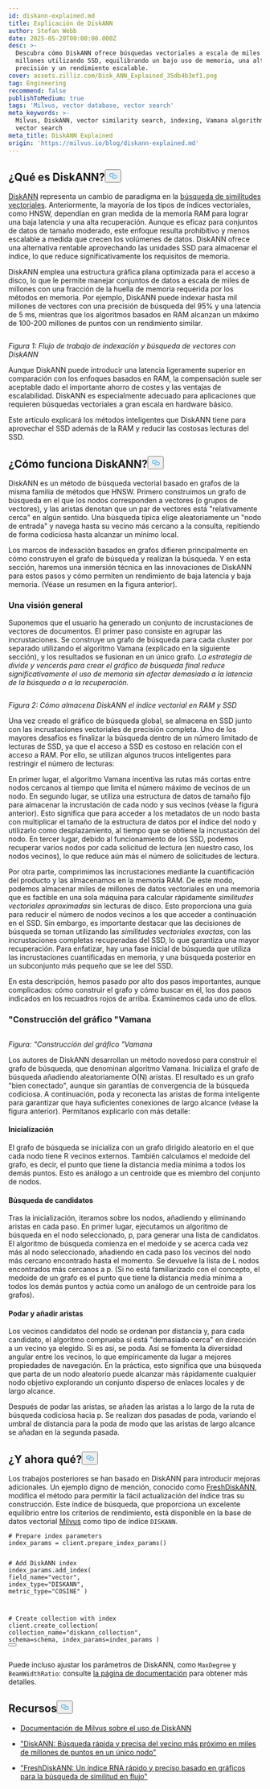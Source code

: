 ```yaml
---
id: diskann-explained.md
title: Explicación de DiskANN
author: Stefan Webb
date: 2025-05-20T00:00:00.000Z
desc: >-
  Descubra cómo DiskANN ofrece búsquedas vectoriales a escala de miles de
  millones utilizando SSD, equilibrando un bajo uso de memoria, una alta
  precisión y un rendimiento escalable.
cover: assets.zilliz.com/Disk_ANN_Explained_35db4b3ef1.png
tag: Engineering
recommend: false
publishToMedium: true
tags: 'Milvus, vector database, vector search'
meta_keywords: >-
  Milvus, DiskANN, vector similarity search, indexing, Vamana algorithm, disk
  vector search
meta_title: DiskANN Explained
origin: 'https://milvus.io/blog/diskann-explained.md'
---
```

<h2 id="What-is-DiskANN" class="common-anchor-header">¿Qué es DiskANN?<button data-href="#What-is-DiskANN" class="anchor-icon" translate="no">
      <svg translate="no"
        aria-hidden="true"
        focusable="false"
        height="20"
        version="1.1"
        viewBox="0 0 16 16"
        width="16"
      >
        <path
          fill="#0092E4"
          fill-rule="evenodd"
          d="M4 9h1v1H4c-1.5 0-3-1.69-3-3.5S2.55 3 4 3h4c1.45 0 3 1.69 3 3.5 0 1.41-.91 2.72-2 3.25V8.59c.58-.45 1-1.27 1-2.09C10 5.22 8.98 4 8 4H4c-.98 0-2 1.22-2 2.5S3 9 4 9zm9-3h-1v1h1c1 0 2 1.22 2 2.5S13.98 12 13 12H9c-.98 0-2-1.22-2-2.5 0-.83.42-1.64 1-2.09V6.25c-1.09.53-2 1.84-2 3.25C6 11.31 7.55 13 9 13h4c1.45 0 3-1.69 3-3.5S14.5 6 13 6z"
        ></path>
      </svg>
    </button></h2><p><a href="https://github.com/microsoft/DiskANN">DiskANN</a> representa un cambio de paradigma en la <a href="https://zilliz.com/learn/vector-similarity-search">búsqueda de similitudes vectoriales</a>. Anteriormente, la mayoría de los tipos de índices vectoriales, como HNSW, dependían en gran medida de la memoria RAM para lograr una baja latencia y una alta recuperación. Aunque es eficaz para conjuntos de datos de tamaño moderado, este enfoque resulta prohibitivo y menos escalable a medida que crecen los volúmenes de datos. DiskANN ofrece una alternativa rentable aprovechando las unidades SSD para almacenar el índice, lo que reduce significativamente los requisitos de memoria.</p>
<p>DiskANN emplea una estructura gráfica plana optimizada para el acceso a disco, lo que le permite manejar conjuntos de datos a escala de miles de millones con una fracción de la huella de memoria requerida por los métodos en memoria. Por ejemplo, DiskANN puede indexar hasta mil millones de vectores con una precisión de búsqueda del 95% y una latencia de 5 ms, mientras que los algoritmos basados en RAM alcanzan un máximo de 100-200 millones de puntos con un rendimiento similar.</p>
<p>
  <span class="img-wrapper">
    <img translate="no" src="https://assets.zilliz.com/Vector_indexing_and_search_workflow_with_Disk_ANN_41cdf33652.png" alt="" class="doc-image" id="" />
    <span></span>
  </span>
</p>
<p><em>Figura 1: Flujo de trabajo de indexación y búsqueda de vectores con DiskANN</em></p>
<p>Aunque DiskANN puede introducir una latencia ligeramente superior en comparación con los enfoques basados en RAM, la compensación suele ser aceptable dado el importante ahorro de costes y las ventajas de escalabilidad. DiskANN es especialmente adecuado para aplicaciones que requieren búsquedas vectoriales a gran escala en hardware básico.</p>
<p>Este artículo explicará los métodos inteligentes que DiskANN tiene para aprovechar el SSD además de la RAM y reducir las costosas lecturas del SSD.</p>
<h2 id="How-Does-DiskANN-Work" class="common-anchor-header">¿Cómo funciona DiskANN?<button data-href="#How-Does-DiskANN-Work" class="anchor-icon" translate="no">
      <svg translate="no"
        aria-hidden="true"
        focusable="false"
        height="20"
        version="1.1"
        viewBox="0 0 16 16"
        width="16"
      >
        <path
          fill="#0092E4"
          fill-rule="evenodd"
          d="M4 9h1v1H4c-1.5 0-3-1.69-3-3.5S2.55 3 4 3h4c1.45 0 3 1.69 3 3.5 0 1.41-.91 2.72-2 3.25V8.59c.58-.45 1-1.27 1-2.09C10 5.22 8.98 4 8 4H4c-.98 0-2 1.22-2 2.5S3 9 4 9zm9-3h-1v1h1c1 0 2 1.22 2 2.5S13.98 12 13 12H9c-.98 0-2-1.22-2-2.5 0-.83.42-1.64 1-2.09V6.25c-1.09.53-2 1.84-2 3.25C6 11.31 7.55 13 9 13h4c1.45 0 3-1.69 3-3.5S14.5 6 13 6z"
        ></path>
      </svg>
    </button></h2><p>DiskANN es un método de búsqueda vectorial basado en grafos de la misma familia de métodos que HNSW. Primero construimos un grafo de búsqueda en el que los nodos corresponden a vectores (o grupos de vectores), y las aristas denotan que un par de vectores está "relativamente cerca" en algún sentido. Una búsqueda típica elige aleatoriamente un "nodo de entrada" y navega hasta su vecino más cercano a la consulta, repitiendo de forma codiciosa hasta alcanzar un mínimo local.</p>
<p>Los marcos de indexación basados en grafos difieren principalmente en cómo construyen el grafo de búsqueda y realizan la búsqueda. Y en esta sección, haremos una inmersión técnica en las innovaciones de DiskANN para estos pasos y cómo permiten un rendimiento de baja latencia y baja memoria. (Véase un resumen en la figura anterior).</p>
<h3 id="An-Overview" class="common-anchor-header">Una visión general</h3><p>Suponemos que el usuario ha generado un conjunto de incrustaciones de vectores de documentos. El primer paso consiste en agrupar las incrustaciones. Se construye un grafo de búsqueda para cada cluster por separado utilizando el algoritmo Vamana (explicado en la siguiente sección), y los resultados se fusionan en un único grafo. <em>La estrategia de divide y vencerás para crear el gráfico de búsqueda final reduce significativamente el uso de memoria sin afectar demasiado a la latencia de la búsqueda o a la recuperación.</em></p>
<p>
  <span class="img-wrapper">
    <img translate="no" src="https://assets.zilliz.com/How_Disk_ANN_stores_vector_index_across_RAM_and_SSD_d6564b087f.jpg" alt="" class="doc-image" id="" />
    <span></span>
  </span>
</p>
<p><em>Figura 2: Cómo almacena DiskANN el índice vectorial en RAM y SSD</em></p>
<p>Una vez creado el gráfico de búsqueda global, se almacena en SSD junto con las incrustaciones vectoriales de precisión completa. Uno de los mayores desafíos es finalizar la búsqueda dentro de un número limitado de lecturas de SSD, ya que el acceso a SSD es costoso en relación con el acceso a RAM. Por ello, se utilizan algunos trucos inteligentes para restringir el número de lecturas:</p>
<p>En primer lugar, el algoritmo Vamana incentiva las rutas más cortas entre nodos cercanos al tiempo que limita el número máximo de vecinos de un nodo. En segundo lugar, se utiliza una estructura de datos de tamaño fijo para almacenar la incrustación de cada nodo y sus vecinos (véase la figura anterior). Esto significa que para acceder a los metadatos de un nodo basta con multiplicar el tamaño de la estructura de datos por el índice del nodo y utilizarlo como desplazamiento, al tiempo que se obtiene la incrustación del nodo. En tercer lugar, debido al funcionamiento de los SSD, podemos recuperar varios nodos por cada solicitud de lectura (en nuestro caso, los nodos vecinos), lo que reduce aún más el número de solicitudes de lectura.</p>
<p>Por otra parte, comprimimos las incrustaciones mediante la cuantificación del producto y las almacenamos en la memoria RAM. De este modo, podemos almacenar miles de millones de datos vectoriales en una memoria que es factible en una sola máquina para calcular rápidamente <em>similitudes vectoriales aproximadas</em> sin lecturas de disco. Esto proporciona una guía para reducir el número de nodos vecinos a los que acceder a continuación en el SSD. Sin embargo, es importante destacar que las decisiones de búsqueda se toman utilizando las <em>similitudes vectoriales exactas</em>, con las incrustaciones completas recuperadas del SSD, lo que garantiza una mayor recuperación. Para enfatizar, hay una fase inicial de búsqueda que utiliza las incrustaciones cuantificadas en memoria, y una búsqueda posterior en un subconjunto más pequeño que se lee del SSD.</p>
<p>En esta descripción, hemos pasado por alto dos pasos importantes, aunque complicados: cómo construir el grafo y cómo buscar en él, los dos pasos indicados en los recuadros rojos de arriba. Examinemos cada uno de ellos.</p>
<h3 id="Vamana-Graph-Construction" class="common-anchor-header">"Construcción del gráfico "Vamana</h3><p>
  <span class="img-wrapper">
    <img translate="no" src="https://assets.zilliz.com/Vamana_Graph_Construction_ecb4dab839.jpg" alt="" class="doc-image" id="" />
    <span></span>
  </span>
</p>
<p><em>Figura: "Construcción del gráfico "Vamana</em></p>
<p>Los autores de DiskANN desarrollan un método novedoso para construir el grafo de búsqueda, que denominan algoritmo Vamana. Inicializa el grafo de búsqueda añadiendo aleatoriamente O(N) aristas. El resultado es un grafo "bien conectado", aunque sin garantías de convergencia de la búsqueda codiciosa. A continuación, poda y reconecta las aristas de forma inteligente para garantizar que haya suficientes conexiones de largo alcance (véase la figura anterior). Permítanos explicarlo con más detalle:</p>
<h4 id="Initialization" class="common-anchor-header">Inicialización</h4><p>El grafo de búsqueda se inicializa con un grafo dirigido aleatorio en el que cada nodo tiene R vecinos externos. También calculamos el medoide del grafo, es decir, el punto que tiene la distancia media mínima a todos los demás puntos. Esto es análogo a un centroide que es miembro del conjunto de nodos.</p>
<h4 id="Search-for-Candidates" class="common-anchor-header">Búsqueda de candidatos</h4><p>Tras la inicialización, iteramos sobre los nodos, añadiendo y eliminando aristas en cada paso. En primer lugar, ejecutamos un algoritmo de búsqueda en el nodo seleccionado, p, para generar una lista de candidatos. El algoritmo de búsqueda comienza en el medoide y se acerca cada vez más al nodo seleccionado, añadiendo en cada paso los vecinos del nodo más cercano encontrado hasta el momento. Se devuelve la lista de L nodos encontrados más cercanos a p. (Si no está familiarizado con el concepto, el medoide de un grafo es el punto que tiene la distancia media mínima a todos los demás puntos y actúa como un análogo de un centroide para los grafos).</p>
<h4 id="Pruning-and-Adding-Edges" class="common-anchor-header">Podar y añadir aristas</h4><p>Los vecinos candidatos del nodo se ordenan por distancia y, para cada candidato, el algoritmo comprueba si está "demasiado cerca" en dirección a un vecino ya elegido. Si es así, se poda. Así se fomenta la diversidad angular entre los vecinos, lo que empíricamente da lugar a mejores propiedades de navegación. En la práctica, esto significa que una búsqueda que parta de un nodo aleatorio puede alcanzar más rápidamente cualquier nodo objetivo explorando un conjunto disperso de enlaces locales y de largo alcance.</p>
<p>Después de podar las aristas, se añaden las aristas a lo largo de la ruta de búsqueda codiciosa hacia p. Se realizan dos pasadas de poda, variando el umbral de distancia para la poda de modo que las aristas de largo alcance se añadan en la segunda pasada.</p>
<h2 id="What’s-Next" class="common-anchor-header">¿Y ahora qué?<button data-href="#What’s-Next" class="anchor-icon" translate="no">
      <svg translate="no"
        aria-hidden="true"
        focusable="false"
        height="20"
        version="1.1"
        viewBox="0 0 16 16"
        width="16"
      >
        <path
          fill="#0092E4"
          fill-rule="evenodd"
          d="M4 9h1v1H4c-1.5 0-3-1.69-3-3.5S2.55 3 4 3h4c1.45 0 3 1.69 3 3.5 0 1.41-.91 2.72-2 3.25V8.59c.58-.45 1-1.27 1-2.09C10 5.22 8.98 4 8 4H4c-.98 0-2 1.22-2 2.5S3 9 4 9zm9-3h-1v1h1c1 0 2 1.22 2 2.5S13.98 12 13 12H9c-.98 0-2-1.22-2-2.5 0-.83.42-1.64 1-2.09V6.25c-1.09.53-2 1.84-2 3.25C6 11.31 7.55 13 9 13h4c1.45 0 3-1.69 3-3.5S14.5 6 13 6z"
        ></path>
      </svg>
    </button></h2><p>Los trabajos posteriores se han basado en DiskANN para introducir mejoras adicionales. Un ejemplo digno de mención, conocido como <a href="https://arxiv.org/abs/2105.09613">FreshDiskANN</a>, modifica el método para permitir la fácil actualización del índice tras su construcción. Este índice de búsqueda, que proporciona un excelente equilibrio entre los criterios de rendimiento, está disponible en la base de datos vectorial <a href="https://milvus.io/docs/overview.md">Milvus</a> como tipo de índice <code translate="no">DISKANN</code>.</p>
<pre><code translate="no" class="language-python"><span class="hljs-comment"># Prepare index parameters</span>
index_params = client.prepare_index_params()

<span class="hljs-comment"># Add DiskANN index</span>
index_params.add_index(
    field_name=<span class="hljs-string">&quot;vector&quot;</span>,
    index_type=<span class="hljs-string">&quot;DISKANN&quot;</span>,
    metric_type=<span class="hljs-string">&quot;COSINE&quot;</span>
)

<span class="hljs-comment"># Create collection with index</span>
client.create_collection(
    collection_name=<span class="hljs-string">&quot;diskann_collection&quot;</span>,
    schema=schema,
    index_params=index_params
)
<button class="copy-code-btn"></button></code></pre>
<p>Puede incluso ajustar los parámetros de DiskANN, como <code translate="no">MaxDegree</code> y <code translate="no">BeamWidthRatio</code>: consulte <a href="https://milvus.io/docs/disk_index.md#On-disk-Index">la página de documentación</a> para obtener más detalles.</p>
<h2 id="Resources" class="common-anchor-header">Recursos<button data-href="#Resources" class="anchor-icon" translate="no">
      <svg translate="no"
        aria-hidden="true"
        focusable="false"
        height="20"
        version="1.1"
        viewBox="0 0 16 16"
        width="16"
      >
        <path
          fill="#0092E4"
          fill-rule="evenodd"
          d="M4 9h1v1H4c-1.5 0-3-1.69-3-3.5S2.55 3 4 3h4c1.45 0 3 1.69 3 3.5 0 1.41-.91 2.72-2 3.25V8.59c.58-.45 1-1.27 1-2.09C10 5.22 8.98 4 8 4H4c-.98 0-2 1.22-2 2.5S3 9 4 9zm9-3h-1v1h1c1 0 2 1.22 2 2.5S13.98 12 13 12H9c-.98 0-2-1.22-2-2.5 0-.83.42-1.64 1-2.09V6.25c-1.09.53-2 1.84-2 3.25C6 11.31 7.55 13 9 13h4c1.45 0 3-1.69 3-3.5S14.5 6 13 6z"
        ></path>
      </svg>
    </button></h2><ul>
<li><p><a href="https://milvus.io/docs/disk_index.md#On-disk-Index">Documentación de Milvus sobre el uso de DiskANN</a></p></li>
<li><p><a href="https://suhasjs.github.io/files/diskann_neurips19.pdf">"DiskANN: Búsqueda rápida y precisa del vecino más próximo en miles de millones de puntos en un único nodo"</a></p></li>
<li><p><a href="https://arxiv.org/abs/2105.09613">"FreshDiskANN: Un índice RNA rápido y preciso basado en gráficos para la búsqueda de similitud en flujo"</a></p></li>
</ul>
